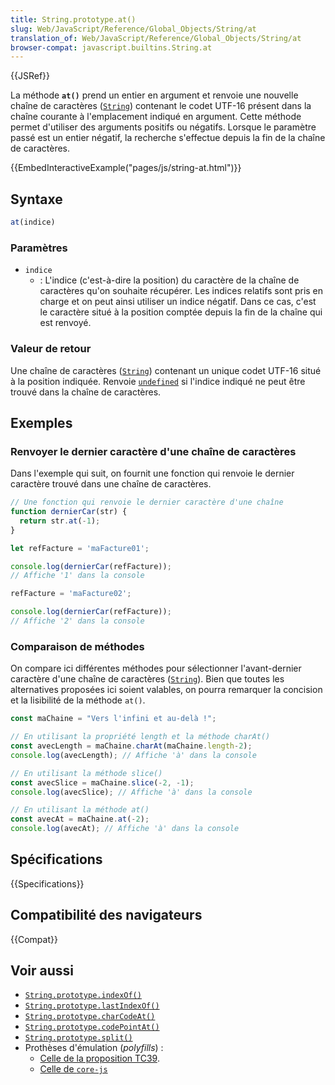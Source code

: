 ```yaml
---
title: String.prototype.at()
slug: Web/JavaScript/Reference/Global_Objects/String/at
translation_of: Web/JavaScript/Reference/Global_Objects/String/at
browser-compat: javascript.builtins.String.at
---
```

{{JSRef}}

La méthode **`at()`** prend un entier en argument et renvoie une nouvelle chaîne de caractères ([`String`](/fr/docs/Web/JavaScript/Reference/Global_Objects/String)) contenant le codet UTF-16 présent dans la chaîne courante à l'emplacement indiqué en argument. Cette méthode permet d'utiliser des arguments positifs ou négatifs. Lorsque le paramètre passé est un entier négatif, la recherche s'effectue depuis la fin de la chaîne de caractères.

{{EmbedInteractiveExample("pages/js/string-at.html")}}

## Syntaxe

```js
at(indice)
```

### Paramètres

- `indice`
  - : L'indice (c'est-à-dire la position) du caractère de la chaîne de caractères qu'on souhaite récupérer. Les indices relatifs sont pris en charge et on peut ainsi utiliser un indice négatif. Dans ce cas, c'est le caractère situé à la position comptée depuis la fin de la chaîne qui est renvoyé.

### Valeur de retour

Une chaîne de caractères ([`String`](/fr/docs/Web/JavaScript/Reference/Global_Objects/String)) contenant un unique codet UTF-16 situé à la position indiquée. Renvoie [`undefined`](/fr/docs/Web/JavaScript/Reference/Global_Objects/undefined) si l'indice indiqué ne peut être trouvé dans la chaîne de caractères.

## Exemples

### Renvoyer le dernier caractère d'une chaîne de caractères

Dans l'exemple qui suit, on fournit une fonction qui renvoie le dernier caractère trouvé dans une chaîne de caractères.

```js
// Une fonction qui renvoie le dernier caractère d'une chaîne
function dernierCar(str) {
  return str.at(-1);
}

let refFacture = 'maFacture01';

console.log(dernierCar(refFacture));
// Affiche '1' dans la console

refFacture = 'maFacture02';

console.log(dernierCar(refFacture));
// Affiche '2' dans la console
```

### Comparaison de méthodes

On compare ici différentes méthodes pour sélectionner l'avant-dernier caractère d'une chaîne de caractères ([`String`](/fr/docs/Web/JavaScript/Reference/Global_Objects/String)). Bien que toutes les alternatives proposées ici soient valables, on pourra remarquer la concision et la lisibilité de la méthode `at()`.

```js
const maChaine = "Vers l'infini et au-delà !";

// En utilisant la propriété length et la méthode charAt()
const avecLength = maChaine.charAt(maChaine.length-2);
console.log(avecLength); // Affiche 'à' dans la console

// En utilisant la méthode slice()
const avecSlice = maChaine.slice(-2, -1);
console.log(avecSlice); // Affiche 'à' dans la console

// En utilisant la méthode at()
const avecAt = maChaine.at(-2);
console.log(avecAt); // Affiche 'à' dans la console
```

## Spécifications

{{Specifications}}

## Compatibilité des navigateurs

{{Compat}}

## Voir aussi

- [`String.prototype.indexOf()`](/fr/docs/Web/JavaScript/Reference/Global_Objects/String/indexOf)
- [`String.prototype.lastIndexOf()`](/fr/docs/Web/JavaScript/Reference/Global_Objects/String/lastIndexOf)
- [`String.prototype.charCodeAt()`](/fr/docs/Web/JavaScript/Reference/Global_Objects/String/charCodeAt)
- [`String.prototype.codePointAt()`](/fr/docs/Web/JavaScript/Reference/Global_Objects/String/codePointAt)
- [`String.prototype.split()`](/fr/docs/Web/JavaScript/Reference/Global_Objects/String/split)
- Prothèses d'émulation (<i lang="en">polyfills</i>)&nbsp;:
  - [Celle de la proposition TC39](https://github.com/tc39/proposal-relative-indexing-method#polyfill).
  - [Celle de `core-js`](https://github.com/zloirock/core-js#ecmascript-string-and-regexp)
